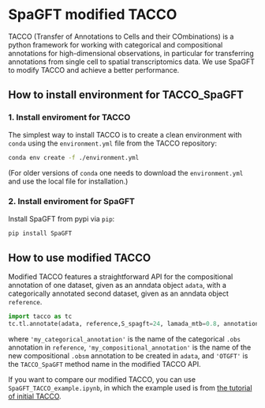# SpaGFT modified TACCO

TACCO (Transfer of Annotations to Cells and their COmbinations) is a python framework for working with categorical and compositional annotations for high-dimensional observations, in particular for transferring annotations from single cell to spatial transcriptomics data. We use SpaGFT to modify TACCO and achieve a better performance.

## How to install environment for TACCO_SpaGFT

### 1. Install enviroment for TACCO

The simplest way to install TACCO is to create a clean environment with `conda` using the `environment.yml` file from the TACCO repository:

```bash
conda env create -f ./environment.yml
```
(For older versions of `conda` one needs to download the `environment.yml` and use the local file for installation.)

### 2. Install enviroment for SpaGFT

Install SpaGFT from pypi via `pip`:

```bash
pip install SpaGFT
```

## How to use modified TACCO

Modified TACCO features a straightforward API for the compositional annotation of one dataset, given as an anndata object `adata`, with a categorically annotated second dataset, given as an anndata object `reference`.

```python
import tacco as tc
tc.tl.annotate(adata, reference,S_spagft=24, lamada_mtb=0.8, annotation_key='my_categorical_annotation',result_key='my_compositional_annotation', method='OTGFT',multi_center=10)
```
where `'my_categorical_annotation'` is the name of the categorical `.obs` annotation in `reference`, `'my_compositional_annotation'` is the name of the new compositional `.obsm` annotation to be created in `adata`, and `'OTGFT'` is the `TACCO_SpaGFT` method name in the modified TACCO API.

If you want to compare our modified TACCO, you can use `SpaGFT_TACCO_example.ipynb`, in which the example used is from [the tutorial of initial TACCO](https://simonwm.github.io/tacco/).


